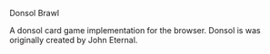Donsol Brawl

A donsol card game implementation for the browser. Donsol is was originally created by John Eternal.
